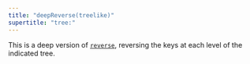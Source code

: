 ```yaml
---
title: "deepReverse(treelike)"
supertitle: "tree:"
---
```


This is a deep version of [`reverse`](reverse.html), reversing the keys at each level of the indicated tree.
